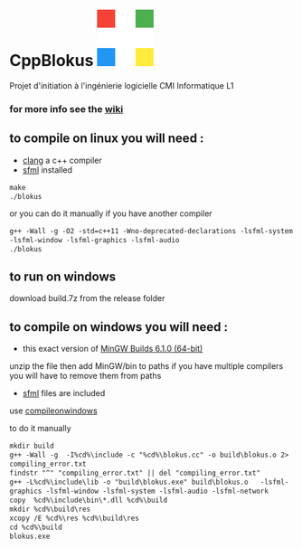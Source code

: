 # CppBlokus ![alt text](https://raw.githubusercontent.com/yousifyaqeen/CppBlokus/master/logo.png)
Projet d'initiation à l'ingénierie logicielle CMI Informatique L1

### for more info see the [wiki](https://github.com/yousifyaqeen/CppBlokus/wiki)

## to compile on linux you will need :
* [clang](https://clang.llvm.org/) a c++ compiler
* [sfml](https://www.sfml-dev.org/index.php) installed
```
make
./blokus

```
or you can do it manually if you have another compiler
```
g++ -Wall -g -O2 -std=c++11 -Wno-deprecated-declarations -lsfml-system -lsfml-window -lsfml-graphics -lsfml-audio
./blokus

```
## to run on windows 

download build.7z from the release folder 

## to compile on windows you will need :
* this exact version of [MinGW Builds 6.1.0 (64-bit)]( https://sourceforge.net/projects/mingw-w64/files/Toolchains%20targetting%20Win64/Personal%20Builds/mingw-builds/6.1.0/threads-posix/seh/x86_64-6.1.0-release-posix-seh-rt_v5-rev0.7z/download)

unzip the file then add MinGW/bin to paths if you have multiple compilers you will have
to remove them from paths

* [sfml](https://www.sfml-dev.org/index.php) files are included

 use [compileonwindows](https://raw.githubusercontent.com/yousifyaqeen/CppBlokus/master/compileonwindows.bat)

to do it manually

```
mkdir build
g++ -Wall -g  -I%cd%\include -c "%cd%\blokus.cc" -o build\blokus.o 2> compiling_error.txt
findstr "^" "compiling_error.txt" || del "compiling_error.txt"
g++ -L%cd%\include\lib -o "build\blokus.exe" build\blokus.o   -lsfml-graphics -lsfml-window -lsfml-system -lsfml-audio -lsfml-network
copy  %cd%\include\bin\*.dll %cd%\build
mkdir %cd%\build\res
xcopy /E %cd%\res %cd%\build\res
cd %cd%\build
blokus.exe

```
